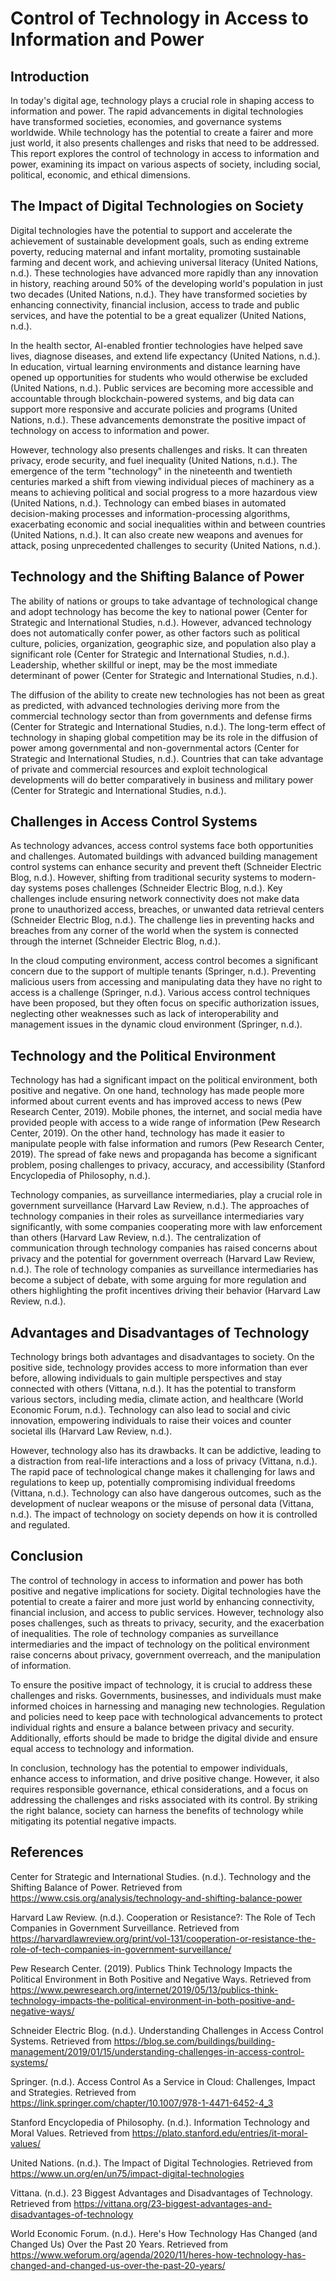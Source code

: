 # Control of Technology in Access to Information and Power

## Introduction

In today's digital age, technology plays a crucial role in shaping access to information and power. The rapid advancements in digital technologies have transformed societies, economies, and governance systems worldwide. While technology has the potential to create a fairer and more just world, it also presents challenges and risks that need to be addressed. This report explores the control of technology in access to information and power, examining its impact on various aspects of society, including social, political, economic, and ethical dimensions.

## The Impact of Digital Technologies on Society

Digital technologies have the potential to support and accelerate the achievement of sustainable development goals, such as ending extreme poverty, reducing maternal and infant mortality, promoting sustainable farming and decent work, and achieving universal literacy (United Nations, n.d.). These technologies have advanced more rapidly than any innovation in history, reaching around 50% of the developing world's population in just two decades (United Nations, n.d.). They have transformed societies by enhancing connectivity, financial inclusion, access to trade and public services, and have the potential to be a great equalizer (United Nations, n.d.).

In the health sector, AI-enabled frontier technologies have helped save lives, diagnose diseases, and extend life expectancy (United Nations, n.d.). In education, virtual learning environments and distance learning have opened up opportunities for students who would otherwise be excluded (United Nations, n.d.). Public services are becoming more accessible and accountable through blockchain-powered systems, and big data can support more responsive and accurate policies and programs (United Nations, n.d.). These advancements demonstrate the positive impact of technology on access to information and power.

However, technology also presents challenges and risks. It can threaten privacy, erode security, and fuel inequality (United Nations, n.d.). The emergence of the term "technology" in the nineteenth and twentieth centuries marked a shift from viewing individual pieces of machinery as a means to achieving political and social progress to a more hazardous view (United Nations, n.d.). Technology can embed biases in automated decision-making processes and information-processing algorithms, exacerbating economic and social inequalities within and between countries (United Nations, n.d.). It can also create new weapons and avenues for attack, posing unprecedented challenges to security (United Nations, n.d.).

## Technology and the Shifting Balance of Power

The ability of nations or groups to take advantage of technological change and adopt technology has become the key to national power (Center for Strategic and International Studies, n.d.). However, advanced technology does not automatically confer power, as other factors such as political culture, policies, organization, geographic size, and population also play a significant role (Center for Strategic and International Studies, n.d.). Leadership, whether skillful or inept, may be the most immediate determinant of power (Center for Strategic and International Studies, n.d.).

The diffusion of the ability to create new technologies has not been as great as predicted, with advanced technologies deriving more from the commercial technology sector than from governments and defense firms (Center for Strategic and International Studies, n.d.). The long-term effect of technology in shaping global competition may be its role in the diffusion of power among governmental and non-governmental actors (Center for Strategic and International Studies, n.d.). Countries that can take advantage of private and commercial resources and exploit technological developments will do better comparatively in business and military power (Center for Strategic and International Studies, n.d.).

## Challenges in Access Control Systems

As technology advances, access control systems face both opportunities and challenges. Automated buildings with advanced building management control systems can enhance security and prevent theft (Schneider Electric Blog, n.d.). However, shifting from traditional security systems to modern-day systems poses challenges (Schneider Electric Blog, n.d.). Key challenges include ensuring network connectivity does not make data prone to unauthorized access, breaches, or unwanted data retrieval centers (Schneider Electric Blog, n.d.). The challenge lies in preventing hacks and breaches from any corner of the world when the system is connected through the internet (Schneider Electric Blog, n.d.).

In the cloud computing environment, access control becomes a significant concern due to the support of multiple tenants (Springer, n.d.). Preventing malicious users from accessing and manipulating data they have no right to access is a challenge (Springer, n.d.). Various access control techniques have been proposed, but they often focus on specific authorization issues, neglecting other weaknesses such as lack of interoperability and management issues in the dynamic cloud environment (Springer, n.d.).

## Technology and the Political Environment

Technology has had a significant impact on the political environment, both positive and negative. On one hand, technology has made people more informed about current events and has improved access to news (Pew Research Center, 2019). Mobile phones, the internet, and social media have provided people with access to a wide range of information (Pew Research Center, 2019). On the other hand, technology has made it easier to manipulate people with false information and rumors (Pew Research Center, 2019). The spread of fake news and propaganda has become a significant problem, posing challenges to privacy, accuracy, and accessibility (Stanford Encyclopedia of Philosophy, n.d.).

Technology companies, as surveillance intermediaries, play a crucial role in government surveillance (Harvard Law Review, n.d.). The approaches of technology companies in their roles as surveillance intermediaries vary significantly, with some companies cooperating more with law enforcement than others (Harvard Law Review, n.d.). The centralization of communication through technology companies has raised concerns about privacy and the potential for government overreach (Harvard Law Review, n.d.). The role of technology companies as surveillance intermediaries has become a subject of debate, with some arguing for more regulation and others highlighting the profit incentives driving their behavior (Harvard Law Review, n.d.).

## Advantages and Disadvantages of Technology

Technology brings both advantages and disadvantages to society. On the positive side, technology provides access to more information than ever before, allowing individuals to gain multiple perspectives and stay connected with others (Vittana, n.d.). It has the potential to transform various sectors, including media, climate action, and healthcare (World Economic Forum, n.d.). Technology can also lead to social and civic innovation, empowering individuals to raise their voices and counter societal ills (Harvard Law Review, n.d.).

However, technology also has its drawbacks. It can be addictive, leading to a distraction from real-life interactions and a loss of privacy (Vittana, n.d.). The rapid pace of technological change makes it challenging for laws and regulations to keep up, potentially compromising individual freedoms (Vittana, n.d.). Technology can also have dangerous outcomes, such as the development of nuclear weapons or the misuse of personal data (Vittana, n.d.). The impact of technology on society depends on how it is controlled and regulated.

## Conclusion

The control of technology in access to information and power has both positive and negative implications for society. Digital technologies have the potential to create a fairer and more just world by enhancing connectivity, financial inclusion, and access to public services. However, technology also poses challenges, such as threats to privacy, security, and the exacerbation of inequalities. The role of technology companies as surveillance intermediaries and the impact of technology on the political environment raise concerns about privacy, government overreach, and the manipulation of information.

To ensure the positive impact of technology, it is crucial to address these challenges and risks. Governments, businesses, and individuals must make informed choices in harnessing and managing new technologies. Regulation and policies need to keep pace with technological advancements to protect individual rights and ensure a balance between privacy and security. Additionally, efforts should be made to bridge the digital divide and ensure equal access to technology and information.

In conclusion, technology has the potential to empower individuals, enhance access to information, and drive positive change. However, it also requires responsible governance, ethical considerations, and a focus on addressing the challenges and risks associated with its control. By striking the right balance, society can harness the benefits of technology while mitigating its potential negative impacts.

## References

Center for Strategic and International Studies. (n.d.). Technology and the Shifting Balance of Power. Retrieved from https://www.csis.org/analysis/technology-and-shifting-balance-power

Harvard Law Review. (n.d.). Cooperation or Resistance?: The Role of Tech Companies in Government Surveillance. Retrieved from https://harvardlawreview.org/print/vol-131/cooperation-or-resistance-the-role-of-tech-companies-in-government-surveillance/

Pew Research Center. (2019). Publics Think Technology Impacts the Political Environment in Both Positive and Negative Ways. Retrieved from https://www.pewresearch.org/internet/2019/05/13/publics-think-technology-impacts-the-political-environment-in-both-positive-and-negative-ways/

Schneider Electric Blog. (n.d.). Understanding Challenges in Access Control Systems. Retrieved from https://blog.se.com/buildings/building-management/2019/01/15/understanding-challenges-in-access-control-systems/

Springer. (n.d.). Access Control As a Service in Cloud: Challenges, Impact and Strategies. Retrieved from https://link.springer.com/chapter/10.1007/978-1-4471-6452-4_3

Stanford Encyclopedia of Philosophy. (n.d.). Information Technology and Moral Values. Retrieved from https://plato.stanford.edu/entries/it-moral-values/

United Nations. (n.d.). The Impact of Digital Technologies. Retrieved from https://www.un.org/en/un75/impact-digital-technologies

Vittana. (n.d.). 23 Biggest Advantages and Disadvantages of Technology. Retrieved from https://vittana.org/23-biggest-advantages-and-disadvantages-of-technology

World Economic Forum. (n.d.). Here's How Technology Has Changed (and Changed Us) Over the Past 20 Years. Retrieved from https://www.weforum.org/agenda/2020/11/heres-how-technology-has-changed-and-changed-us-over-the-past-20-years/